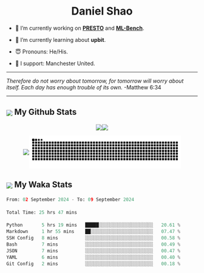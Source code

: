 

<h1 align="center">Daniel Shao</h1>

- 🐒 I’m currently working on **[PRESTO](https://github.com/IDEA-XL/PRESTO)** and **[ML-Bench](https://github.com/gersteinlab/ML-bench)**.

- 🥹 I’m currently learning about **upbit**.

- 😇 Pronouns: He/His.

- 🦧 I support: Manchester United.

---

<i> Therefore do not worry about tomorrow, for tomorrow will worry about itself. Each day has enough trouble of its own. </i> -Matthew 6:34

---

<h2><img src="https://emojis.slackmojis.com/emojis/images/1579216111/7550/pikachu_wave.gif?1579216111" align="center" width="28" /> My Github Stats</h2>

<p align="center"><img align="center" src = "https://github-readme-stats.vercel.app/api?username=super-dainiu&show_icons=true&count_private=true&theme=tokyonight&hide=issues&line_height=30" width="400px"><img align="center" src = "https://github-readme-streak-stats.herokuapp.com/?user=super-dainiu&theme=tokyonight" width="400px"></p>

<p align="center"><img align="center" width="400px" src="https://github-readme-stats.vercel.app/api/top-langs/?username=super-dainiu&layout=compact&theme=tokyonight&hide=html,tex,jupyter%20notebook"><img align="center" width="400px" src="https://github.com/super-dainiu/super-dainiu/blob/output/github-contribution-grid-snake.svg"></p>

<h2><img src="https://emojis.slackmojis.com/emojis/images/1579216111/7550/pikachu_wave.gif?1579216111" align="center" width="28" /> My Waka Stats</h2>

<!--START_SECTION:waka-->

```python
From: 02 September 2024 - To: 09 September 2024

Total Time: 25 hrs 47 mins

Python       5 hrs 19 mins   █████░░░░░░░░░░░░░░░░░░░░   20.61 %
Markdown     1 hr 55 mins    ██░░░░░░░░░░░░░░░░░░░░░░░   07.47 %
SSH Config   8 mins          ░░░░░░░░░░░░░░░░░░░░░░░░░   00.58 %
Bash         7 mins          ░░░░░░░░░░░░░░░░░░░░░░░░░   00.49 %
JSON         7 mins          ░░░░░░░░░░░░░░░░░░░░░░░░░   00.47 %
YAML         6 mins          ░░░░░░░░░░░░░░░░░░░░░░░░░   00.40 %
Git Config   2 mins          ░░░░░░░░░░░░░░░░░░░░░░░░░   00.18 %
```

<!--END_SECTION:waka-->
